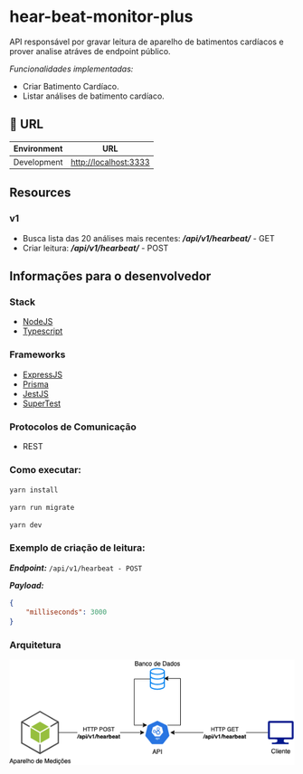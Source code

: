 # hear-beat-monitor-plus

API responsável por gravar leitura de aparelho de batimentos cardíacos e prover analise atráves de endpoint público.

_Funcionalidades implementadas:_
- Criar Batimento Cardíaco.
- Listar análises de batimento cardíaco.

## 🔗 URL

| Environment   | URL                                                                       |
| -----------   | ------------------------------------------------------------------------- |
| Development   | <http://localhost:3333>         |


## Resources

### v1
 - Busca lista das 20 análises mais recentes: ***/api/v1/hearbeat/*** - GET
 - Criar leitura: ***/api/v1/hearbeat/*** - POST

## Informações para o desenvolvedor

### Stack

- [NodeJS](https://nodejs.org/en/)
- [Typescript](https://www.typescriptlang.org/)

### Frameworks

- [ExpressJS](https://expressjs.com/pt-br/)
- [Prisma](https://www.prisma.io/)
- [JestJS](https://jestjs.io/)
- [SuperTest](https://github.com/visionmedia/supertest#readme)

### Protocolos de Comunicação

- REST

### Como executar:

`yarn install`

`yarn run migrate`

`yarn dev`

### Exemplo de criação de leitura:

***Endpoint:*** `/api/v1/hearbeat - POST` 

***Payload:***
```` json
{
    "milliseconds": 3000
}
````

### Arquitetura

![Arquitetura](./assets/architecture.png)


